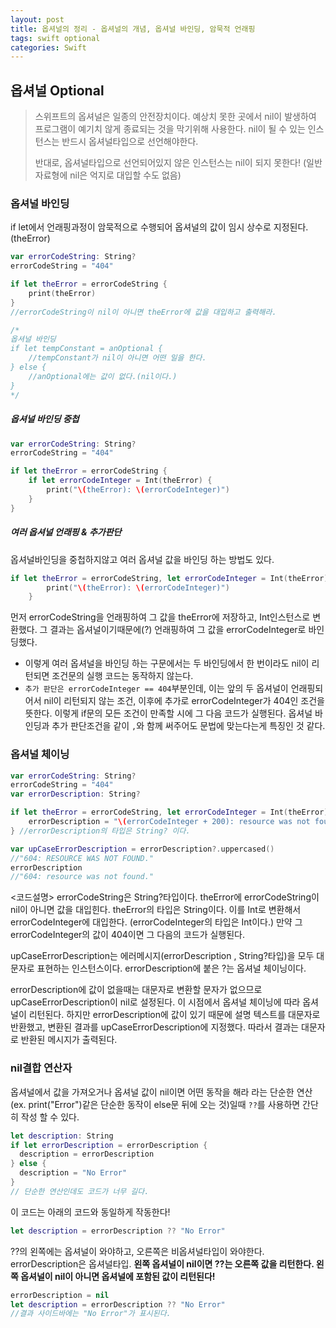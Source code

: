 ```yaml
---
layout: post
title: 옵셔널의 정리 - 옵셔널의 개념, 옵셔널 바인딩, 암묵적 언래핑
tags: swift optional
categories: Swift
---
```



## 옵셔널 Optional
> 스위프트의 옵셔널은 일종의 안전장치이다. 예상치 못한 곳에서 nil이 발생하여 프로그램이 예기치 않게 종료되는 것을 막기위해 사용한다. nil이 될 수 있는 인스턴스는 반드시 옵셔널타입으로 선언해야한다.
>
> 반대로, 옵셔널타입으로 선언되어있지 않은 인스턴스는 nil이 되지 못한다! (일반 자료형에 nil은 억지로 대입할 수도 없음)


### 옵셔널 바인딩
if let에서 언래핑과정이 암묵적으로 수행되어 옵셔널의 값이 임시 상수로 지정된다.(theError)
~~~swift
var errorCodeString: String?
errorCodeString = "404"

if let theError = errorCodeString {
    print(theError)
}
//errorCodeString이 nil이 아니면 theError에 값을 대입하고 출력해라.

/*
옵셔널 바인딩
if let tempConstant = anOptional {
    //tempConstant가 nil이 아니면 어떤 일을 한다.
} else {
    //anOptional에는 값이 없다.(nil이다.)
}
*/
~~~

##### 옵셔널 바인딩 중첩
~~~swift
var errorCodeString: String?
errorCodeString = "404"

if let theError = errorCodeString {
    if let errorCodeInteger = Int(theError) {
        print("\(theError): \(errorCodeInteger)")
    }
}

~~~
##### 여러 옵셔널 언래핑 & 추가판단
옵셔널바인딩을 중첩하지않고 여러 옵셔널 값을 바인딩 하는 방법도 있다.
~~~swift
if let theError = errorCodeString, let errorCodeInteger = Int(theError) {
        print("\(theError): \(errorCodeInteger)")
    }
~~~
먼저  errorCodeString을 언래핑하여 그 값을 theError에 저장하고, Int인스턴스로 변환했다. 그 결과는 옵셔널이기때문에(?) 언래핑하여 그 값을 errorCodeInteger로 바인딩했다.
- 이렇게 여러 옵셔널을 바인딩 하는 구문에서는 두 바인딩에서 한 번이라도 nil이 리턴되면 조건문의 실행 코드는 동작하지 않는다.
- `추가 판단은 errorCodeInteger == 404`부분인데, 이는 앞의 두 옵셔널이 언래핑되어서 nil이 리턴되지 않는 조건, 이후에 추가로 errorCodeInteger가 404인 조건을 뜻한다. 이렇게 if문의 모든 조건이 만족할 시에 그 다음 코드가 실행된다. 옵셔널 바인딩과 추가 판단조건을 같이 `,`와 함께 써주어도 문법에 맞는다는게 특징인 것 같다.


### 옵셔널 체이닝
~~~swift
var errorCodeString: String?
errorCodeString = "404"
var errorDescription: String?

if let theError = errorCodeString, let errorCodeInteger = Int(theError), errorCodeInteger == 404 {
    errorDescription = "\(errorCodeInteger + 200): resource was not found."
} //errorDescription의 타입은 String? 이다.

var upCaseErrorDescription = errorDescription?.uppercased()
//"604: RESOURCE WAS NOT FOUND."
errorDescription
//"604: resource was not found."
~~~

<코드설명> errorCodeString은 String?타입이다. theError에 errorCodeString이 nil이 아니면 값을 대입힌다. theError의 타입은 String이다. 이를 Int로 변환해서 errorCodeInteger에 대입한다. (errorCodeInteger의 타입은 Int이다.) 만약 그 errorCodeInteger의 값이 404이면 그 다음의 코드가 실행된다.



upCaseErrorDescription는 에러메시지(errorDescription , String?타입)을 모두 대문자로 표현하는 인스턴스이다. errorDescription에 붙은 ?는 옵셔널 체이닝이다.



errorDescription에 값이 없을때는 대문자로 변환할 문자가 없으므로 upCaseErrorDescription이 nil로 설정된다. 이 시점에서 옵셔널 체이닝에 따라 옵셔널이 리턴된다.
하지만 errorDescription에 값이 있기 때문에 설명 텍스트를 대문자로 반환했고, 변환된 결과를 upCaseErrorDescription에 지정했다. 따라서 결과는 대문자로 반환된 메시지가 출력된다.



### nil결합 연산자

옵셔널에서 값을 가져오거나 옵셔널 값이 nil이면 어떤 동작을 해라 라는 단순한 연산 (ex. print("Error")같은 단순한 동작이 else문 뒤에 오는 것)일때 `??`를 사용하면 간단히 작성 할 수 있다.

~~~swift
let description: String
if let errorDescription = errorDescription {
  description = errorDescription
} else {
  description = "No Error"
}
// 단순한 연산인데도 코드가 너무 길다.
~~~
이 코드는 아래의 코드와 동일하게 작동한다!
~~~swift
let description = errorDescription ?? "No Error"
~~~

??의 왼쪽에는 옵셔널이 와야하고, 오른쪽은 비옵셔널타입이 와야한다. errorDescription은 옵셔널타입.
**왼쪽 옵셔널이 nil이면 ??는 오른쪽 값을 리턴한다. 왼쪽 옵셔널이 nil이 아니면 옵셔널에 포함된 값이 리턴된다!**
~~~swift
errorDescription = nil
let description = errorDescription ?? "No Error"
//결과 사이드바에는 "No Error"가 표시된다.
~~~
